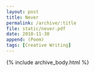 ```yaml
---
layout: post
title: Never
permalink: /archive/:title
file: static/never.pdf
date: 2010-11-30
append: (Poem)
tags: [Creative Writing]
---
```

{% include archive_body.html %}
